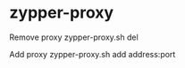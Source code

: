 zypper-proxy
============

Remove proxy
zypper-proxy.sh del

Add proxy
zypper-proxy.sh add address:port
